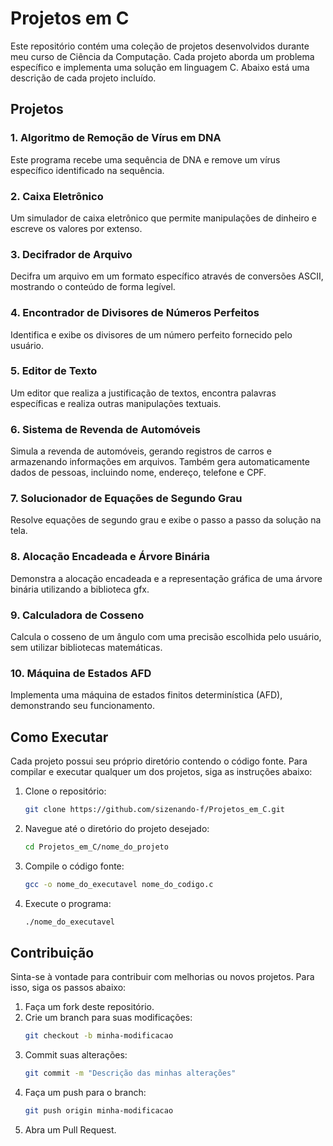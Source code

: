 # Projetos em C

Este repositório contém uma coleção de projetos desenvolvidos durante meu curso de Ciência da Computação. Cada projeto aborda um problema específico e implementa uma solução em linguagem C. Abaixo está uma descrição de cada projeto incluído.

## Projetos

### 1. Algoritmo de Remoção de Vírus em DNA
Este programa recebe uma sequência de DNA e remove um vírus específico identificado na sequência.

### 2. Caixa Eletrônico
Um simulador de caixa eletrônico que permite manipulações de dinheiro e escreve os valores por extenso.

### 3. Decifrador de Arquivo
Decifra um arquivo em um formato específico através de conversões ASCII, mostrando o conteúdo de forma legível.

### 4. Encontrador de Divisores de Números Perfeitos
Identifica e exibe os divisores de um número perfeito fornecido pelo usuário.

### 5. Editor de Texto
Um editor que realiza a justificação de textos, encontra palavras específicas e realiza outras manipulações textuais.

### 6. Sistema de Revenda de Automóveis
Simula a revenda de automóveis, gerando registros de carros e armazenando informações em arquivos. Também gera automaticamente dados de pessoas, incluindo nome, endereço, telefone e CPF.

### 7. Solucionador de Equações de Segundo Grau
Resolve equações de segundo grau e exibe o passo a passo da solução na tela.

### 8. Alocação Encadeada e Árvore Binária
Demonstra a alocação encadeada e a representação gráfica de uma árvore binária utilizando a biblioteca gfx.

### 9. Calculadora de Cosseno
Calcula o cosseno de um ângulo com uma precisão escolhida pelo usuário, sem utilizar bibliotecas matemáticas.

### 10. Máquina de Estados AFD
Implementa uma máquina de estados finitos determinística (AFD), demonstrando seu funcionamento.

## Como Executar

Cada projeto possui seu próprio diretório contendo o código fonte. Para compilar e executar qualquer um dos projetos, siga as instruções abaixo:

1. Clone o repositório:
    ```bash
    git clone https://github.com/sizenando-f/Projetos_em_C.git
    ```
2. Navegue até o diretório do projeto desejado:
    ```bash
    cd Projetos_em_C/nome_do_projeto
    ```
3. Compile o código fonte:
    ```bash
    gcc -o nome_do_executavel nome_do_codigo.c
    ```
4. Execute o programa:
    ```bash
    ./nome_do_executavel
    ```

## Contribuição

Sinta-se à vontade para contribuir com melhorias ou novos projetos. Para isso, siga os passos abaixo:

1. Faça um fork deste repositório.
2. Crie um branch para suas modificações:
    ```bash
    git checkout -b minha-modificacao
    ```
3. Commit suas alterações:
    ```bash
    git commit -m "Descrição das minhas alterações"
    ```
4. Faça um push para o branch:
    ```bash
    git push origin minha-modificacao
    ```
5. Abra um Pull Request.
